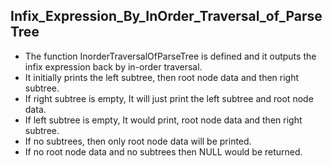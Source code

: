 ## Infix_Expression_By_InOrder_Traversal_of_ParseTree

-  The function InorderTraversalOfParseTree is defined and it outputs the infix expression back by in-order traversal.
-  It initially prints the left subtree, then root node data and then right subtree.
-  If right subtree is empty, It will just print the left subtree and root node data.
-  If left subtree is empty, It would print, root node data and then right subtree.
-  If no subtrees, then only root node data will be printed.
-  If no root node data and no subtrees then NULL would be returned.
